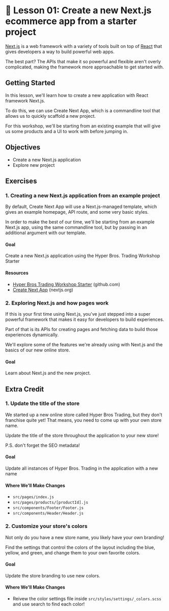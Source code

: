 # 📓 Lesson 01: Create a new Next.js ecommerce app from a starter project

[Next.js](https://nextjs.org/) is a web framework with a variety of tools built on top of [React](https://reactjs.org/) that gives developers a way to build powerful web apps.

The best part? The APIs that make it so powerful and flexible aren't overly complicated, making the framework more approachable to get started with. 

## Getting Started

In this lesson, we'll learn how to create a new application with React framework Next.js.

To do this, we can use Create Next App, which is a commandline tool that allows us to quickly scaffold a new project.

For this workshop, we'll be starting from an existing example that will give us some products and a UI to work with before jumping in.

## Objectives
* Create a new Next.js application
* Explore new project

## Exercises

### 1. Creating a new Next.js application from an example project

By default, Create Next App will use a Next.js-managed template, which gives an example homepage, API route, and some very basic styles.

In order to make the best of our time, we'll be starting from an example Next.js app, using the same commandline tool, but by passing in an additional argument with our template.

#### Goal

Create a new Next.js application using the Hyper Bros. Trading Workshop Starter

#### Resources
* [Hyper Bros Trading Workshop Starter](https://github.com/colbyfayock/hyper-bros-trading-workshop-starter) (github.com)
* [Create Next App](https://nextjs.org/docs/api-reference/create-next-app) (nextjs.org)

### 2. Exploring Next.js and how pages work 

If this is your first time using Next.js, you've just stepped into a super powerful framework that makes it easy for developers to build experiences.

Part of that is its APIs for creating pages and fetching data to build those experiences dynamically.

We'll explore some of the features we're already using with Next.js and the basics of our new online store.

#### Goal

Learn about Next.js and the new project.

## Extra Credit

### 1. Update the title of the store

We started up a new online store called Hyper Bros Trading, but they don't franchise quite yet! That means, you need to come up with your own store name.

Update the title of the store throughout the application to your new store!

P.S. don't forget the SEO metadata!

#### Goal

Update all instances of Hyper Bros. Trading in the application with a new name

#### Where We'll Make Changes
* `src/pages/index.js`
* `src/pages/products/[productId].js`
* `src/components/Footer/Footer.js`
* `src/components/Header/Header.js`

### 2. Customize your store's colors

Not only do you have a new store name, you likely have your own branding!

Find the settings that control the colors of the layout including the blue, yellow, and green, and change them to your own favorite colors.

#### Goal

Update the store branding to use new colors.

#### Where We'll Make Changes
* Reivew the color settings file inside `src/styles/settings/_colors.scss` and use search to find each color!
